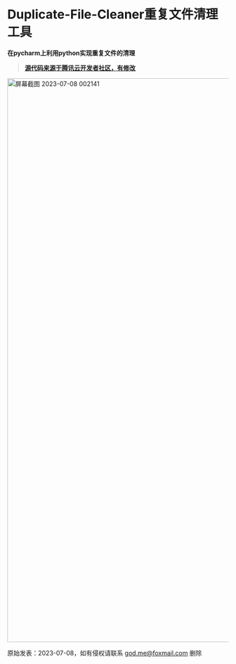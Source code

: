 # **Duplicate-File-Cleaner重复文件清理工具**
 **在pycharm上利用python实现重复文件的清理**  
 > **[源代码来源于腾讯云开发者社区，有修改](https://cloud.tencent.com/developer/article/1899123)**
<img width="1280" alt="屏幕截图 2023-07-08 002141" src="https://github.com/KayCHENvip/Duplicate-File-Cleaner/assets/128878325/270b4ee2-fbcb-466d-a7cb-626125f62fe7">



> 
原始发表：2023-07-08，如有侵权请联系 god.me@foxmail.com 删除
